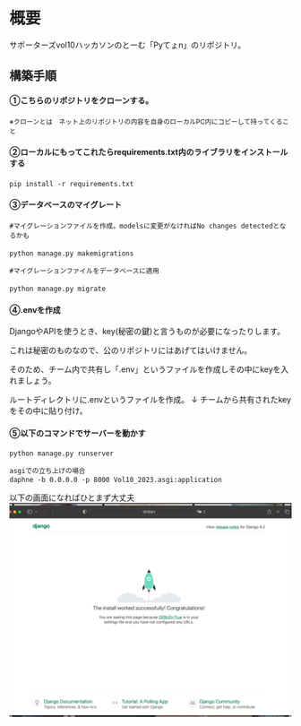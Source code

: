 # 概要
サポーターズvol10ハッカソンのとーむ「Pyてょn」のリポジトリ。

## 構築手順
#### ①こちらのリポジトリをクローンする。

<small>※クローンとは　ネット上のリポジトリの内容を自身のローカルPC内にコピーして持ってくること</small>

#### ②ローカルにもってこれたらrequirements.txt内のライブラリをインストールする

```
pip install -r requirements.txt
```

#### ③データベースのマイグレート
```
#マイグレーションファイルを作成。modelsに変更がなければNo changes detectedとなるかも

python manage.py makemigrations
```

```
#マイグレーションファイルをデータベースに適用

python manage.py migrate
```

#### ④.envを作成
DjangoやAPIを使うとき、key(秘密の鍵)と言うものが必要になったりします。

これは秘密のものなので、公のリポジトリにはあげてはいけません。

そのため、チーム内で共有し「.env」というファイルを作成しその中にkeyを入れましょう。

ルートディレクトリに.envというファイルを作成。
↓
チームから共有されたkeyをその中に貼り付け。

#### ⑤以下のコマンドでサーバーを動かす
```
python manage.py runserver
```

```
asgiでの立ち上げの場合
daphne -b 0.0.0.0 -p 8000 Vol10_2023.asgi:application
```
以下の画面になればひとまず大丈夫
![img.png](img.png)